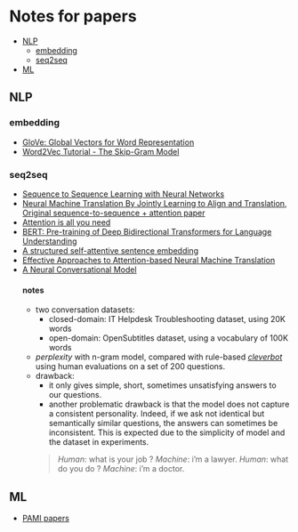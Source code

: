 # Notes for papers
* [NLP](#NLP)
  * [embedding](#embedding)
  * [seq2seq](#seq2seq)
* [ML](#ML)
  
## NLP
### embedding
* [GloVe: Global Vectors for Word Representation](https://nlp.stanford.edu/pubs/glove.pdf)
* [Word2Vec Tutorial - The Skip-Gram Model](http://mccormickml.com/2016/04/19/word2vec-tutorial-the-skip-gram-model/)
### seq2seq
* [Sequence to Sequence Learning with Neural Networks](https://arxiv.org/pdf/1409.3215.pdf)
* [Neural Machine Translation By Jointly Learning to Align and Translation, Original sequence-to-sequence + attention paper](https://arxiv.org/pdf/1409.0473.pdf)
* [Attention is all you need](https://arxiv.org/pdf/1706.03762.pdf)
* [BERT: Pre-training of Deep Bidirectional Transformers for Language Understanding](https://arxiv.org/pdf/1810.04805.pdf)
* [A structured self-attentive sentence embedding](https://arxiv.org/pdf/1703.03130.pdf)
* [Effective Approaches to Attention-based Neural Machine Translation](https://arxiv.org/pdf/1508.04025.pdf)
* [A Neural Conversational Model](https://arxiv.org/pdf/1506.05869.pdf)
  #### notes
  * two conversation datasets: 
    *  closed-domain: IT Helpdesk Troubleshooting dataset, using 20K words
    *  open-domain:  OpenSubtitles dataset, using a vocabulary of 100K words
  * *perplexity* with n-gram model, compared with rule-based [*cleverbot*](www.cleverbot.com) using human evaluations on a set of 200 questions.
  * drawback: 
    * it only gives simple, short, sometimes unsatisfying answers to our questions.
    * another problematic drawback is that the model does not capture a consistent personality. Indeed, if we ask not identical but semantically similar questions, the answers can sometimes be inconsistent.  This is expected due to the simplicity of model and the dataset in experiments.
    > *Human*: what is your job ?
    > *Machine*: i’m a lawyer.
    > *Human*: what do you do ?
    > *Machine*: i’m a doctor.
## ML
* [PAMI papers](https://www.computer.org/csdl/trans/tp/index.html)

